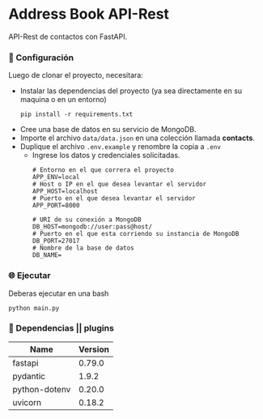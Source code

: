 # Address Book API-Rest

API-Rest de contactos con FastAPI.

### 🚧 Configuración
Luego de clonar el proyecto, necesitara:
- Instalar las dependencias del proyecto (ya sea directamente en su maquina o en un entorno)
    ```
    pip install -r requirements.txt
    ```
- Cree una base de datos en su servicio de MongoDB.
- Importe el archivo `data/data.json` en una colección llamada **contacts**.
- Duplique el archivo `.env.example` y renombre la copia a `.env`
    - Ingrese los datos y credenciales solicitadas.
        ```
        # Entorno en el que correra el proyecto
        APP_ENV=local
        # Host o IP en el que desea levantar el servidor
        APP_HOST=localhost
        # Puerto en el que desea levantar el servidor
        APP_PORT=8000

        # URI de su conexión a MongoDB
        DB_HOST=mongodb://user:pass@host/
        # Puerto en el que esta corriendo su instancia de MongoDB
        DB_PORT=27017
        # Nombre de la base de datos
        DB_NAME=
        ```


### 🌐 Ejecutar
Deberas ejecutar en una bash
```
python main.py
```

### 🧰 Dependencias || plugins
| Name | Version |
| ---- | ---- |
| fastapi | 0.79.0 |
| pydantic | 1.9.2 |
| python-dotenv | 0.20.0 |
| uvicorn | 0.18.2 |